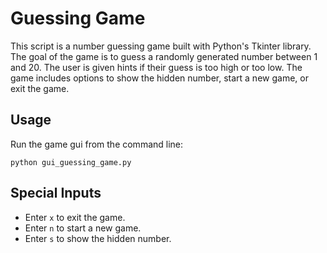 # Guessing Game

This script is a number guessing game built with Python's Tkinter library. The goal of the game is to guess a randomly generated number between 1 and 20. The user is given hints if their guess is too high or too low. The game includes options to show the hidden number, start a new game, or exit the game.

## Usage
Run the game gui from the command line:
```
python gui_guessing_game.py
```

## Special Inputs
* Enter `x` to exit the game.
* Enter `n` to start a new game.
* Enter `s` to show the hidden number.
